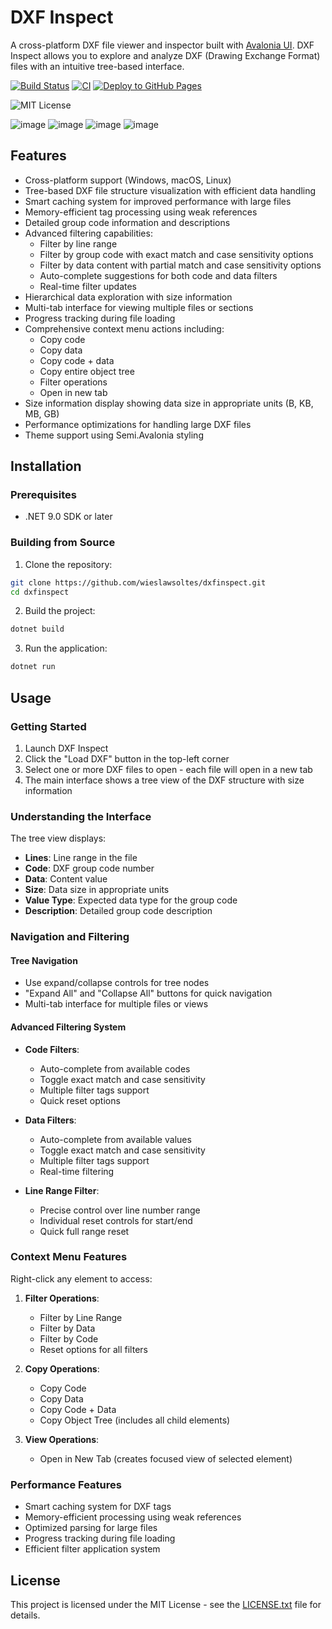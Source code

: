 # DXF Inspect

A cross-platform DXF file viewer and inspector built with [Avalonia UI](https://avaloniaui.net/). DXF Inspect allows you to explore and analyze DXF (Drawing Exchange Format) files with an intuitive tree-based interface.

[![Build Status](https://dev.azure.com/wieslawsoltes/GitHub/_apis/build/status%2Fwieslawsoltes.dxfinspect?repoName=wieslawsoltes%2Fdxfinspect&branchName=main)](https://dev.azure.com/wieslawsoltes/GitHub/_build/latest?definitionId=111&repoName=wieslawsoltes%2Fdxfinspect&branchName=main)
[![CI](https://github.com/wieslawsoltes/dxfinspect/actions/workflows/build.yml/badge.svg)](https://github.com/wieslawsoltes/dxfinspect/actions/workflows/build.yml)
[![Deploy to GitHub Pages](https://github.com/wieslawsoltes/dxfinspect/actions/workflows/pages.yml/badge.svg)](https://github.com/wieslawsoltes/dxfinspect/actions/workflows/pages.yml)

![MIT License](https://img.shields.io/github/license/wieslawsoltes/dxfinspect)

![image](https://github.com/user-attachments/assets/6886a6c5-b5d6-490c-aef1-42e8f6156534)
![image](https://github.com/user-attachments/assets/7587620e-58f5-4552-928e-f8837030a6d9)
![image](https://github.com/user-attachments/assets/60070e6d-9839-4b6d-ba09-34f49548cda3)
![image](https://github.com/user-attachments/assets/c23a000e-cd81-42c4-8f1c-6716efa5f161)

## Features

- Cross-platform support (Windows, macOS, Linux)
- Tree-based DXF file structure visualization with efficient data handling
- Smart caching system for improved performance with large files
- Memory-efficient tag processing using weak references
- Detailed group code information and descriptions
- Advanced filtering capabilities:
    - Filter by line range
    - Filter by group code with exact match and case sensitivity options
    - Filter by data content with partial match and case sensitivity options
    - Auto-complete suggestions for both code and data filters
    - Real-time filter updates
- Hierarchical data exploration with size information
- Multi-tab interface for viewing multiple files or sections
- Progress tracking during file loading
- Comprehensive context menu actions including:
    - Copy code
    - Copy data
    - Copy code + data
    - Copy entire object tree
    - Filter operations
    - Open in new tab
- Size information display showing data size in appropriate units (B, KB, MB, GB)
- Performance optimizations for handling large DXF files
- Theme support using Semi.Avalonia styling

## Installation

### Prerequisites

- .NET 9.0 SDK or later

### Building from Source

1. Clone the repository:
```bash
git clone https://github.com/wieslawsoltes/dxfinspect.git
cd dxfinspect
```

2. Build the project:
```bash
dotnet build
```

3. Run the application:
```bash
dotnet run
```

## Usage

### Getting Started

1. Launch DXF Inspect
2. Click the "Load DXF" button in the top-left corner
3. Select one or more DXF files to open - each file will open in a new tab
4. The main interface shows a tree view of the DXF structure with size information

### Understanding the Interface

The tree view displays:
- **Lines**: Line range in the file
- **Code**: DXF group code number
- **Data**: Content value
- **Size**: Data size in appropriate units
- **Value Type**: Expected data type for the group code
- **Description**: Detailed group code description

### Navigation and Filtering

#### Tree Navigation
- Use expand/collapse controls for tree nodes
- "Expand All" and "Collapse All" buttons for quick navigation
- Multi-tab interface for multiple files or views

#### Advanced Filtering System
- **Code Filters**:
    - Auto-complete from available codes
    - Toggle exact match and case sensitivity
    - Multiple filter tags support
    - Quick reset options

- **Data Filters**:
    - Auto-complete from available values
    - Toggle exact match and case sensitivity
    - Multiple filter tags support
    - Real-time filtering

- **Line Range Filter**:
    - Precise control over line number range
    - Individual reset controls for start/end
    - Quick full range reset

### Context Menu Features

Right-click any element to access:

1. **Filter Operations**:
    - Filter by Line Range
    - Filter by Data
    - Filter by Code
    - Reset options for all filters

2. **Copy Operations**:
    - Copy Code
    - Copy Data
    - Copy Code + Data
    - Copy Object Tree (includes all child elements)

3. **View Operations**:
    - Open in New Tab (creates focused view of selected element)

### Performance Features

- Smart caching system for DXF tags
- Memory-efficient processing using weak references
- Optimized parsing for large files
- Progress tracking during file loading
- Efficient filter application system

## License

This project is licensed under the MIT License - see the [LICENSE.txt](LICENSE.TXT) file for details.

